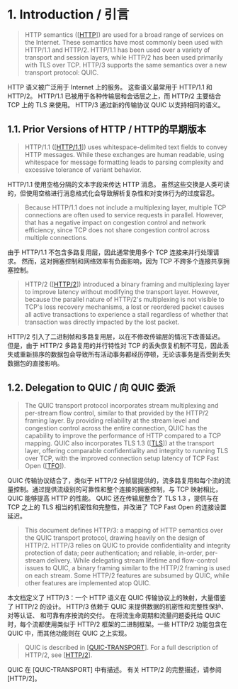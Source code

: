 # 1. Introduction / 引言

> HTTP semantics ([[HTTP](https://www.rfc-editor.org/rfc/rfc9114.html#RFC9110)]) are used for a broad range of services on the Internet. These semantics have most commonly been used with HTTP/1.1 and HTTP/2. HTTP/1.1 has been used over a variety of transport and session layers, while HTTP/2 has been used primarily with TLS over TCP. HTTP/3 supports the same semantics over a new transport protocol: QUIC.

HTTP 语义被广泛用于 Internet 上的服务。 这些语义最常用于 HTTP/1.1 和 HTTP/2。 HTTP/1.1 已被用于各种传输层和会话层之上，而 HTTP/2 主要结合 TCP 上的 TLS 来使用。 HTTP/3 通过新的传输协议 QUIC 以支持相同的语义。

## 1.1. Prior Versions of HTTP / HTTP的早期版本

> HTTP/1.1 ([[HTTP/1.1](https://www.rfc-editor.org/rfc/rfc9114.html#RFC9112)]) uses whitespace-delimited text fields to convey HTTP messages. While these exchanges are human readable, using whitespace for message formatting leads to parsing complexity and excessive tolerance of variant behavior.

HTTP/1.1 使用空格分隔的文本字段来传达 HTTP 消息。 虽然这些交换是人类可读的，但使用空格进行消息格式化会导致解析复杂性和对变体行为的过度容忍。

> Because HTTP/1.1 does not include a multiplexing layer, multiple TCP connections are often used to service requests in parallel. However, that has a negative impact on congestion control and network efficiency, since TCP does not share congestion control across multiple connections.

由于 HTTP/1.1 不包含多路复用层，因此通常使用多个 TCP 连接来并行处理请求。 然而，这对拥塞控制和网络效率有负面影响，因为 TCP 不跨多个连接共享拥塞控制。

> HTTP/2 ([[HTTP/2](https://www.rfc-editor.org/rfc/rfc9114.html#RFC9113)]) introduced a binary framing and multiplexing layer to improve latency without modifying the transport layer. However, because the parallel nature of HTTP/2's multiplexing is not visible to TCP's loss recovery mechanisms, a lost or reordered packet causes all active transactions to experience a stall regardless of whether that transaction was directly impacted by the lost packet.

HTTP/2 引入了二进制帧和多路复用层，以在不修改传输层的情况下改善延迟。 但是，由于 HTTP/2 多路复用的并行特性对 TCP 的丢失恢复机制不可见，因此丢失或重新排序的数据包会导致所有活动事务都经历停顿，无论该事务是否受到丢失数据包的直接影响。

## 1.2. Delegation to QUIC / 向 QUIC 委派

> The QUIC transport protocol incorporates stream multiplexing and per-stream flow control, similar to that provided by the HTTP/2 framing layer. By providing reliability at the stream level and congestion control across the entire connection, QUIC has the capability to improve the performance of HTTP compared to a TCP mapping. QUIC also incorporates TLS 1.3 ([[TLS](https://www.rfc-editor.org/rfc/rfc9114.html#TLS)]) at the transport layer, offering comparable confidentiality and integrity to running TLS over TCP, with the improved connection setup latency of TCP Fast Open ([[TFO](https://www.rfc-editor.org/rfc/rfc9114.html#TFO)]).

QUIC 传输协议结合了，类似于 HTTP/2 分帧层提供的，流多路复用和每个流的流量控制。通过提供流级别的可靠性和整个连接的拥塞控制，与 TCP 映射相比，QUIC 能够提高 HTTP 的性能。 QUIC 还在传输层整合了 TLS 1.3 ，提供与在 TCP 之上的 TLS 相当的机密性和完整性，并改进了 TCP Fast Open 的连接设置延迟。

> This document defines HTTP/3: a mapping of HTTP semantics over the QUIC transport protocol, drawing heavily on the design of HTTP/2. HTTP/3 relies on QUIC to provide confidentiality and integrity protection of data; peer authentication; and reliable, in-order, per-stream delivery. While delegating stream lifetime and flow-control issues to QUIC, a binary framing similar to the HTTP/2 framing is used on each stream. Some HTTP/2 features are subsumed by QUIC, while other features are implemented atop QUIC.

本文档定义了 HTTP/3：一个 HTTP 语义在 QUIC 传输协议上的映射，大量借鉴了 HTTP/2 的设计。 HTTP/3 依赖于 QUIC 来提供数据的机密性和完整性保护、对等认证、 和可靠有序按流的交付。 在将流生命周期和流量问题委托给 QUIC 时，每个流都使用类似于 HTTP/2 框架的二进制框架。一些 HTTP/2 功能包含在 QUIC 中，而其他功能则在 QUIC 之上实现。

> QUIC is described in [[QUIC-TRANSPORT](https://www.rfc-editor.org/rfc/rfc9114.html#QUIC-TRANSPORT)]. For a full description of HTTP/2, see [[HTTP/2](https://www.rfc-editor.org/rfc/rfc9114.html#RFC9113)].

QUIC 在 [QUIC-TRANSPORT] 中有描述。 有关 HTTP/2 的完整描述，请参阅 [HTTP/2]。

